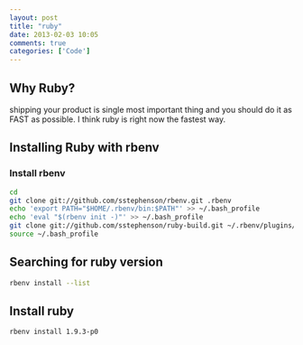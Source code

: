 ```yaml
---
layout: post
title: "ruby"
date: 2013-02-03 10:05
comments: true
categories: ['Code']
---
```


## Why Ruby?

shipping your product is single most important thing and you should do it as FAST as possible. I think ruby is right now the fastest way.

## Installing Ruby with rbenv

### Install rbenv

``` bash
cd
git clone git://github.com/sstephenson/rbenv.git .rbenv
echo 'export PATH="$HOME/.rbenv/bin:$PATH"' >> ~/.bash_profile
echo 'eval "$(rbenv init -)"' >> ~/.bash_profile
git clone git://github.com/sstephenson/ruby-build.git ~/.rbenv/plugins/ruby-build
source ~/.bash_profile
```

## Searching for ruby version

``` bash
rbenv install --list
```


## Install ruby

``` bash
rbenv install 1.9.3-p0
```





